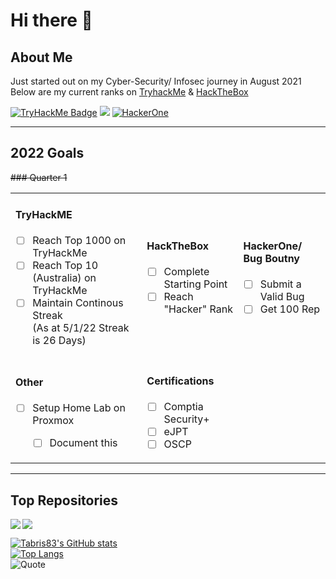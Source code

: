 # Hi there 👋

## About Me

Just started out on my Cyber-Security/ Infosec journey in August 2021
<br>Below are my current ranks on [TryhackMe](https://tryhackme.com) & [HackTheBox](https://app.hackthebox.eu)

[![TryHackMe Badge](https://tryhackme-badges.s3.amazonaws.com/tabris.png)](https://tryhackme.com/p/tabris)
[![](https://www.hackthebox.eu/badge/image/665072)](https://app.hackthebox.eu/profile/665072)
[![HackerOne](https://img.shields.io/badge/HackerOne-Twitching-blue?style=for-the-badge&logo=hackerone)](https://hackerone.com/twitching?type=user)

---

## 2022 Goals
~~### Quarter 1~~
<table>
   <tr><td>

#### TryHackME
- [ ] Reach Top 1000 on TryHackMe
- [ ] Reach Top 10 (Australia) on TryHackMe
- [ ] Maintain Continous Streak <br>(As at 5/1/22 Streak is 26 Days)
</td>
<td>

#### HackTheBox

- [ ] Complete Starting Point
- [ ] Reach "Hacker" Rank

</td>
<td>

#### HackerOne/ Bug Boutny

- [ ] Submit a Valid Bug
- [ ] Get 100 Rep

</td></tr>
<td>

#### Other

- [ ] Setup Home Lab on Proxmox <div align="Setup Repo for this">
    - [ ] Document this

</td>
<td>

#### Certifications

- [ ] Comptia Security+
- [ ] eJPT
- [ ] OSCP

</td>
</table>

---

## Top Repositories

<a href="https://github.com/TwitchingAstronaut/PublicProjects"><img src="https://github-readme-stats.vercel.app/api/pin/?username=TwitchingAstronaut&repo=PublicProjects&theme=merko&show_icons=true" align="left"></a>

<a href="https://github.com/TwitchingAstronaut/Pentesting_Writeups"><img src="https://github-readme-stats.vercel.app/api/pin/?username=TwitchingAstronaut&repo=Pentesting_Writeups&theme=merko&show_icons=true" align="center"></a>

[![Tabris83's GitHub stats](https://github-readme-stats.vercel.app/api?username=twitchingastronaut&theme=merko&show_icons=true)](https://github.com/twitchingastronaut)<br>
[![Top Langs](https://github-readme-stats.vercel.app/api/top-langs/?username=twitchingastronaut&theme=merko&show_icons=true)](https://github.com/twitchingastronaut/github-readme-stats)<br>
![Quote](https://github-readme-quotes.herokuapp.com/quote?theme=merko)

